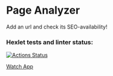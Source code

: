 # Page Analyzer

Add an url and check its SEO-availability!

### Hexlet tests and linter status:
[![Actions Status](https://github.com/zabulyaka/python-project-83/actions/workflows/hexlet-check.yml/badge.svg)](https://github.com/zabulyaka/python-project-83/actions)

[Watch App](https://python-project-83-ffdn.onrender.com/)
